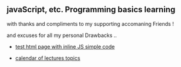 ## javaScript, etc. Programming basics learning 

with thanks and compliments to my supporting accomaning Friends !

and excuses for all my personal Drawbacks ..

- [test html page with inline JS simple code](inn.html) 

- [calendar of lectures topics](schedulemd)

